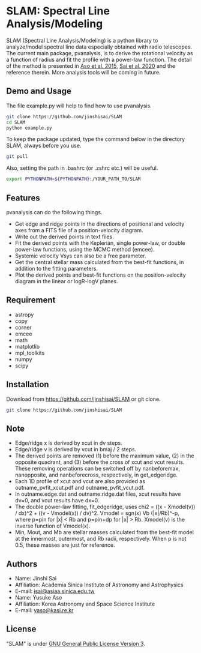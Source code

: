 # SLAM: Spectral Line Analysis/Modeling
SLAM (Spectral Line Analysis/Modeling) is a python library to analyze/model spectral line data especially obtained with radio telescopes. The current main package, pvanalysis, is to derive the rotational velocity as a function of radius and fit the profile with a power-law function. The detail of the method is presented in [Aso et al. 2015](https://ui.adsabs.harvard.edu/abs/2015ApJ...812...27A/abstract), [Sai et al. 2020](https://ui.adsabs.harvard.edu/abs/2020ApJ...893...51S/abstract) and the reference therein. More analysis tools will be coming in future.


## Demo and Usage
 
The file example.py will help to find how to use pvanalysis.
```bash
git clone https://github.com/jinshisai/SLAM
cd SLAM
python example.py
```
To keep the package updated, type the command below in the directory SLAM, always before you use.
```bash
git pull
```
Also, setting the path in .bashrc (or .zshrc etc.) will be useful.
```bash
export PYTHONPATH=${PYTHONPATH}:/YOUR_PATH_TO/SLAM
```
 
## Features
 
pvanalysis can do the following things.
* Get edge and ridge points in the directions of positional and velocity axes from a FITS file of a position-velocity diagram.
* Write out the derived points in text files.
* Fit the derived points with the Keplerian, single power-law, or double power-law functions, using the MCMC method (emcee).
* Systemic velocity Vsys can also be a free parameter.
* Get the central stellar mass calculated from the best-fit functions, in addition to the fitting parameters.
* Plot the derived points and best-fit functions on the position-velocity diagram in the linear or logR-logV planes.

 
## Requirement

* astropy
* copy
* corner
* emcee
* math
* matplotlib
* mpl_toolkits
* numpy
* scipy

 
## Installation
 
Download from https://github.com/jinshisai/SLAM or git clone.
```bash 
git clone https://github.com/jinshisai/SLAM
```
 
## Note

* Edge/ridge x is derived by xcut in dv steps.
* Edge/ridge v is derived by vcut in bmaj / 2 steps.
* The derived points are removed (1) before the maximum value, (2) in the opposite quadrant, and (3) before the cross of xcut and vcut results. These removing operations can be switched off by nanbeforemax, nanopposite, and nanbeforecross, respectively, in get_edgeridge.
* Each 1D profile of xcut and vcut are also provided as outname_pvfit_xcut.pdf and outname_pvfit_vcut.pdf.
* In outname.edge.dat and outname.ridge.dat files, xcut results have dv=0, and vcut results have dx=0.
* The double power-law fitting, fit_edgeridge, uses chi2 = ((x - Xmodel(v)) / dx)^2 + ((v - Vmodel(x)) / dv)^2. Vmodel = sgn(x) Vb (|x|/Rb)^-p, where p=pin for |x| < Rb and p=pin+dp for |x| > Rb. Xmodel(v) is the inverse function of Vmodel(x).
* Min, Mout, and Mb are stellar masses calculated from the best-fit model at the innermost, outermost, and Rb radii, respectively. When p is not 0.5, these masses are just for reference.

 
## Authors

* Name: Jinshi Sai
* Affiliation: Academia Sinica Institute of Astronomy and Astrophysics
* E-mail: jsai@asiaa.sinica.edu.tw
* Name: Yusuke Aso
* Affiliation: Korea Astronomy and Space Science Institute
* E-mail: yaso@kasi.re.kr
 
## License
 
"SLAM" is under [GNU General Public License Version 3](https://www.gnu.org/licenses/gpl-3.0.html).
